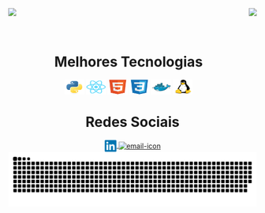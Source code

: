 <div>
  <img height="180em" src="https://github-readme-stats.vercel.app/api?username=GuiSouzaa&show_icons=true&theme=tokyonight&include_all_commits=true&count_private=true"/>
  <img align="right" height="180em" src="https://github-readme-stats.vercel.app/api/top-langs/?username=GuiSouzaa&layout=compact&theme=tokyonight&langs_count=6&hide=JavaScript,C,C++,C#,Java,Fortran,Cython,PowerShell,Smarty,Meson,Go,Ruby"/>
</div>
<br>
<div align="center"> 
  <div style="display: inline_block"><br>
       <h1 align="center">Melhores Tecnologias</h1>
    <img align="center" height="30" width="40" alt="python-icon" src="https://raw.githubusercontent.com/devicons/devicon/master/icons/python/python-original.svg">
    <img align="center" height="30" width="40" alt="react-icon" src="https://raw.githubusercontent.com/devicons/devicon/master/icons/react/react-original.svg">
    <img align="center" height="30" width="40" alt="html-icon" src="https://raw.githubusercontent.com/devicons/devicon/master/icons/html5/html5-original.svg">
    <img align="center" height="30" width="40" alt="css-icon" src="https://raw.githubusercontent.com/devicons/devicon/master/icons/css3/css3-original.svg">
    <img align="center" height="30" width="40" alt="docker-icon" src="https://raw.githubusercontent.com/devicons/devicon/master/icons/docker/docker-original.svg">
    <img align="center" height="30" width="40" alt="linux-icon" src="https://raw.githubusercontent.com/devicons/devicon/master/icons/linux/linux-original.svg">
  </div>
  <h1 align="center">Redes Sociais</h1>
  <a href="https://www.linkedin.com/in/guilherme-rodrigues-7468211b7">
    <img align="center" height="25" width="25" alt="linkedin-icon" src="https://raw.githubusercontent.com/devicons/devicon/master/icons/linkedin/linkedin-original.svg">
  </a>
  <a href="mailto:guilherme_souzamcd@hotmail.com">
    <img align="center" height="25" width="25" alt="email-icon" src="https://upload.wikimedia.org/wikipedia/commons/7/7e/Gmail_icon_%282020%29.svg">
  </a>
</div>

<picture align="center">
  <source media="(prefers-color-scheme: dark)" srcset="https://raw.githubusercontent.com/GuiSouzaa/GuiSouzaa/output/github-contribution-grid-snake-dark.svg">
  <source media="(prefers-color-scheme: light)" srcset="https://raw.githubusercontent.com/GuiSouzaa/GuiSouzaa/output/github-contribution-grid-snake-dark.svg">
  <img align="center" alt="github contribution grid snake animation" src="https://raw.githubusercontent.com/GuiSouzaa/GuiSouzaa/output/github-contribution-grid-snake.svg">
</picture>
